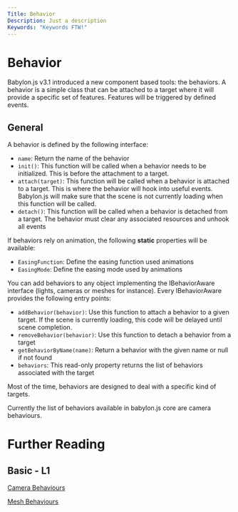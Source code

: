 ```yaml
---
Title: Behavior
Description: Just a description
Keywords: "Keywords FTW!"
---
```


# Behavior

Babylon.js v3.1 introduced a new component based tools: the behaviors.
A behavior is a simple class that can be attached to a target where it will provide a specific set of features. Features will be triggered by defined events.

## General

A behavior is defined by the following interface:

-   `name`: Return the name of the behavior
-   `init()`: This function will be called when a behavior needs to be initialized. This is before the attachment to a target.
-   `attach(target)`: This function will be called when a behavior is attached to a target. This is where the behavior will hook into useful events. Babylon.js will make sure that the scene is not currently loading when this function will be called.
-   `detach()`: This function will be called when a behavior is detached from a target. The behavior must clear any associated resources and unhook all events

If behaviors rely on animation, the following **static** properties will be available:

-   `EasingFunction`: Define the easing function used animations
-   `EasingMode`: Define the easing mode used by animations

You can add behaviors to any object implementing the IBehaviorAware interface (lights, cameras or meshes for instance). Every IBehaviorAware provides the following entry points:

-   `addBehavior(behavior)`: Use this function to attach a behavior to a given target. If the scene is currently loading, this code will be delayed until scene completion.
-   `removeBehavior(behavior)`: Use this function to detach a behavior from a target
-   `getBehaviorByName(name)`: Return a behavior with the given name or null if not found
-   `behaviors`: This read-only property returns the list of behaviors associated with the target

Most of the time, behaviors are designed to deal with a specific kind of targets.

Currently the list of behaviors available in babylon.js core are camera behaviours.

# Further Reading

## Basic - L1

[Camera Behaviours](/How_To/Camera_Behaviors)

[Mesh Behaviours](/How_To/MeshBehavior)

